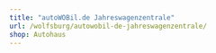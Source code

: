```yaml
---
title: "autoWOBil.de Jahreswagenzentrale"
url: /wolfsburg/autowobil-de-jahreswagenzentrale/
shop: Autohaus
---
```

